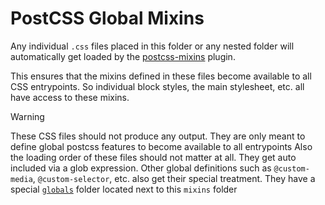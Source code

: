 # PostCSS Global Mixins

 Any individual `.css` files placed in this folder or any nested folder will automatically get loaded by the [postcss-mixins](https://github.com/postcss/postcss-mixins) plugin.

 This ensures that the mixins defined in these files become available to all CSS entrypoints. So individual block styles, the main stylesheet, etc. all have access to these mixins.

 > [!WARNING]
 > These CSS files should not produce any output. They are only meant to define global postcss features to become available to all entrypoints
 > Also the loading order of these files should not matter at all. They get auto included via a glob expression.
 Other global definitions such as `@custom-media`, `@custom-selector`, etc. also get their special treatment. They have a special [`globals`](../globals/) folder located next to this `mixins` folder
